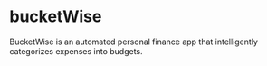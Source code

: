 # bucketWise
BucketWise is an automated personal finance app that intelligently categorizes expenses into budgets.
